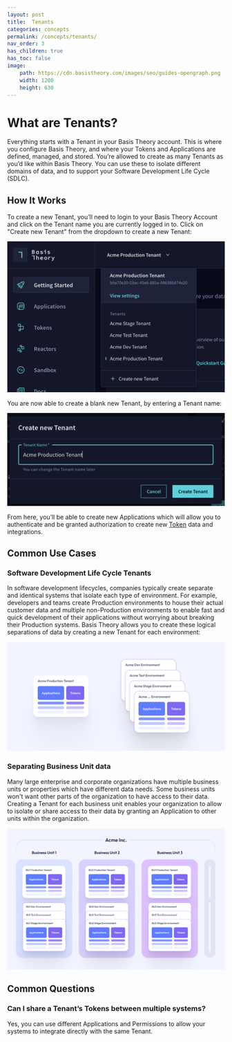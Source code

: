 ```yaml
---
layout: post
title:  Tenants
categories: concepts
permalink: /concepts/tenants/
nav_order: 3
has_children: true
has_toc: false
image:
    path: https://cdn.basistheory.com/images/seo/guides-opengraph.png
    width: 1200
    height: 630
---
```


# What are Tenants?

Everything starts with a Tenant in your Basis Theory account. This is where you configure Basis Theory, and where your Tokens and Applications are defined, managed, and stored. You’re allowed to create as many Tenants as you’d like within Basis Theory. You can use these to isolate different domains of data, and to support your Software Development Life Cycle (SDLC).

## How It Works

To create a new Tenant, you’ll need to login to your Basis Theory Account and click on the Tenant name you are currently logged in to. Click on "Create new Tenant" from the dropdown to create a new Tenant:

<img src="/assets/images/concepts/tenant_selector.png">

You are now able to create a blank new Tenant, by entering a Tenant name:


<img src="/assets/images/concepts/tenant_create.png">

From here, you’ll be able to create new Applications which will allow you to authenticate and be granted authorization to create new [Token](https://guides.basistheory.com/concepts/what-are-tokens/) data and integrations.

## Common Use Cases

### Software Development Life Cycle Tenants
In software development lifecycles, companies typically create separate and identical systems that isolate each type of environment. For example, developers and teams create Production environments to house their actual customer data and multiple non-Production environments to enable fast and quick development of their applications without worrying about breaking their Production systems. Basis Theory allows you to create these logical separations of data by creating a new Tenant for each environment:

<img src="/assets/images/concepts/tenant_sdlc.png">

### Separating Business Unit data
Many large enterprise and corporate organizations have multiple business units or properties which have different data needs. Some business units won't want other parts of the organization to have access to their data. Creating a Tenant for each business unit enables your organization to allow to isolate or share access to their data by granting an Application to other units within the organization.

<img src="/assets/images/concepts/tenant_separate_data.png">

## Common Questions

### Can I share a Tenant’s Tokens between multiple systems?

Yes, you can use different Applications and Permissions to allow your systems to integrate directly with the same Tenant. 